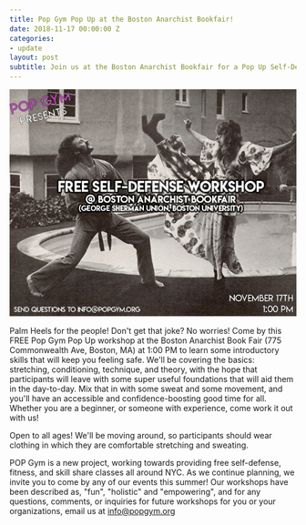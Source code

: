 ```yaml
---
title: Pop Gym Pop Up at the Boston Anarchist Bookfair!
date: 2018-11-17 00:00:00 Z
categories:
- update
layout: post
subtitle: Join us at the Boston Anarchist Bookfair for a Pop Up Self-Defense Workshop!
---
```


![Pop Gym at BABF](/assets/babf.jpg)

Palm Heels for the people! Don't get that joke? No worries! Come by this FREE Pop Gym Pop Up workshop at the Boston Anarchist Book Fair (775 Commonwealth Ave, Boston, MA) at 1:00 PM to learn some introductory skills that will keep you feeling safe. We'll be covering the basics: stretching, conditioning, technique, and theory, with the hope that participants will leave with some super useful foundations that will aid them in the day-to-day. Mix that in with some sweat and some movement, and you'll have an accessible and confidence-boosting good time for all. Whether you are a beginner, or someone with experience, come work it out with us!

Open to all ages! We'll be moving around, so participants should wear clothing in which they are comfortable stretching and sweating.

POP Gym is a new project, working towards providing free self-defense, fitness, and skill share classes all around NYC. As we continue planning, we invite you to come by any of our events this summer! Our workshops have been described as, "fun", "holistic" and "empowering", and for any questions, comments, or inquiries for future workshops for you or your organizations, email us at info@popgym.org


